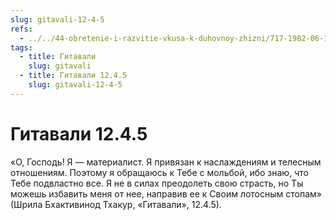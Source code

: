 ```yaml
---
slug: gitavali-12-4-5
refs:
  - ../../44-obretenie-i-razvitie-vkusa-k-duhovnoy-zhizni/717-1982-06-19-a3-b1-postepennoe-ochishhenie-serdtsa-ot-skverny-i-razvitie-predannosti.md
tags:
  - title: Гитавали
    slug: gitavali
  - title: Гитавали 12.4.5
    slug: gitavali-12-4-5
---
```


# Гитавали 12.4.5

«О, Господь! Я — материалист. Я привязан к наслаждениям и телесным отношениям. Поэтому я обращаюсь к Тебе с мольбой, ибо знаю, что Тебе подвластно все. Я не в силах преодолеть свою страсть, но Ты можешь избавить меня от нее, направив ее к Своим лотосным стопам» (Шрила Бхактивинод Тхакур, «Гитавали», 12.4.5).

